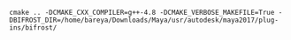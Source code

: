 
`cmake .. -DCMAKE_CXX_COMPILER=g++-4.8 -DCMAKE_VERBOSE_MAKEFILE=True -DBIFROST_DIR=/home/bareya/Downloads/Maya/usr/autodesk/maya2017/plug-ins/bifrost/`


